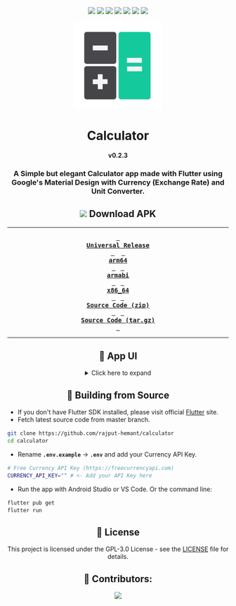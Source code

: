 <div align = center>

![][views] ![][stars] ![][forks] ![][issues] ![][license] ![][code-size] ![][commit-activity]

<img src='assets/images/app_icon.png' width='200'>

# Calculator

**v0.2.3**

### A Simple but elegant Calculator app made with Flutter using Google's Material Design with Currency (Exchange Rate) and Unit Converter.

## ![][android] Download APK

---

**[<kbd> <br> **Universal Release** <br> </kbd>][universal-release]** &nbsp;&nbsp;
**[<kbd> <br> **arm64** <br> </kbd>][arm64]**&nbsp;&nbsp;
**[<kbd> <br> **armabi** <br> </kbd>][armabi]**&nbsp;&nbsp;
**[<kbd> <br> **x86_64** <br> </kbd>][x86]**&nbsp;&nbsp;
**[<kbd> <br> **Source Code (zip)** <br> </kbd>][sc-zip]**&nbsp;&nbsp;
**[<kbd> <br> **Source Code (tar.gz)** <br> </kbd>][sc-tar.gz]**

---

## 📱 App UI

<details><summary> Click here to expand </summary>

| ![][1] | ![][2] | ![][3] |
| :----: | :----: | :----: |
| ![][4] | ![][5] | ![][6] |
| ![][7] | ![][8] | ![][9] |

</details>

## 🔨 Building from Source

</div>

- If you don't have Flutter SDK installed, please visit official [Flutter](https://flutter.dev/) site.
- Fetch latest source code from master branch.

```sh
git clone https://github.com/rajput-hemant/calculator
cd calculator
```

- Rename **`.env.example`** -> **`.env`** and add your Currency API Key.

```sh
# Free Currency API Key (https://freecurrencyapi.com)
CURRENCY_API_KEY="" # <- Add your API Key here
```

- Run the app with Android Studio or VS Code. Or the command line:

```sh
flutter pub get
flutter run
```

<div align = center>

## 📜 License

This project is licensed under the GPL-3.0 License - see the [LICENSE](LICENSE) file for details.

## 🦾 Contributors:

<a href="https://github.com/rajput-hemant/calculator/graphs/contributors" target="blank"> <img src="https://contrib.rocks/image?repo=rajput-hemant/calculator&max=500" />

</div>

<!----------------------------------{ Screenshots }--------------------------------->

[1]: https://graph.org/file/9b81e5cd961e6b41d7e1e.jpg
[2]: https://graph.org/file/9b0b318ec9f4f281ceac9.jpg
[3]: https://graph.org/file/4e23fead48c34a1534e61.jpg
[4]: https://graph.org/file/a67873cc5044cbef9d21f.jpg
[5]: https://graph.org/file/e675d889a9ee13433ab36.jpg
[6]: https://graph.org/file/9c68ca2b2abd03e972921.jpg
[7]: https://graph.org/file/d021ac5969a9a64ab8185.jpg
[8]: https://graph.org/file/e5d8cccebd8e69603c7b1.jpg
[9]: https://graph.org/file/98abd8747f8920d1ce0ef.jpg
[android]: https://telegra.ph/file/f2f70a74d2d92c3c7f688.png

<!------------------------------------{ apk }----------------------------------->

[universal-release]: https://github.com/rajput-hemant/calculator/releases/download/v0.2.3/Calculator-v0.2.3-universal-release.apk
[arm64]: https://github.com/rajput-hemant/calculator/releases/download/v0.2.3/Calculator-v0.2.3-arm64-v8a-release.apk
[armabi]: https://github.com/rajput-hemant/calculator/releases/download/v0.2.3/Calculator-v0.2.3-armeabi-v7a-release.apk
[x86]: https://github.com/rajput-hemant/calculator/releases/download/v0.2.3/Calculator-v0.2.3-x86_64-release.apk

<!--------------------------------{ source code }------------------------------->

[sc-zip]: https://github.com/rajput-hemant/calculator/archive/refs/tags/v0.2.3.zip
[sc-tar.gz]: https://github.com/rajput-hemant/calculator/archive/refs/tags/v0.2.3.tar.gz

<!----------------------------------{ Labels }--------------------------------->

[views]: https://komarev.com/ghpvc/?username=calculator&label=view%20counter&color=red&style=flat
[code-size]: https://img.shields.io/github/languages/code-size/rajput-hemant/calculator
[issues]: https://img.shields.io/github/issues-raw/rajput-hemant/calculator
[license]: https://img.shields.io/github/license/rajput-hemant/calculator
[commit-activity]: https://img.shields.io/github/commit-activity/w/rajput-hemant/calculator
[forks]: https://img.shields.io/github/forks/rajput-hemant/calculator?style=flat
[stars]: https://img.shields.io/github/stars/rajput-hemant/calculator
